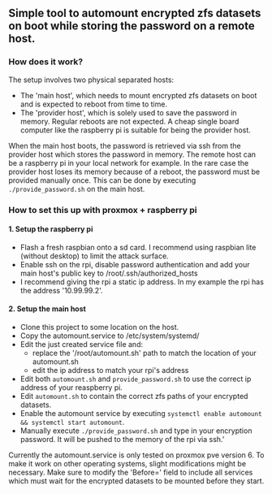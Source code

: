 ## Simple tool to automount encrypted zfs datasets on boot while storing the password on a remote host.

### How does it work?
The setup involves two physical separated hosts:
- The 'main host', which needs to mount encrypted zfs datasets on boot and is expected to reboot from time to time.
- The 'provider host', which is solely used to save the password in memory. Regular reboots are not expected. A cheap single board computer like the raspberry pi is suitable for being the provider host.

When the main host boots, the password is retrieved via ssh from the provider host which stores the password in memory. The remote host can be a raspberry pi in your local network for example. In the rare case the provider host loses its memory because of a reboot, the password must be provided manually once. This can be done by executing `./provide_password.sh` on the main host.

### How to set this up with proxmox + raspberry pi
#### 1. Setup the raspberry pi
- Flash a fresh raspbian onto a sd card. I recommend using raspbian lite (without desktop) to limit the attack surface.
- Enable ssh on the rpi, disable password authentication and add your main host's public key to /root/.ssh/authorized_hosts
- I recommend giving the rpi a static ip address. In my example the rpi has the address '10.99.99.2'.

#### 2. Setup the main host
- Clone this project to some location on the host.
- Copy the automount.service to /etc/system/systemd/
- Edit the just created service file and:
    - replace the '/root/automount.sh' path to match the location of your automount.sh
    - edit the ip address to match your rpi's address
- Edit both `automount.sh` and `provide_password.sh` to use the correct ip address of your reaspberry pi.
- Edit `automount.sh` to contain the correct zfs paths of your encrypted datasets.
- Enable the automount service by executing `systemctl enable automount && systemctl start automount`.
- Manually execute `./provide_password.sh` and type in your encryption password. It will be pushed to the memory of the rpi via ssh.'

Currently the automount.service is only tested on proxmox pve version 6. To make it work on other operating systems, slight modifications might be necessary.
Make sure to modify the 'Before=' field to include all services which must wait for the encrypted datasets to be mounted before they start.
